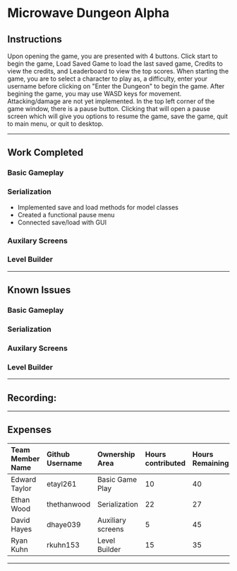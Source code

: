 # Microwave Dungeon Alpha

## Instructions

Upon opening the game, you are presented with 4 buttons. Click start to begin the game, Load Saved Game to load the last saved game, Credits to view the credits, and Leaderboard to view the top scores. When starting the game, you are to select a character to play as, a difficulty, enter your username before clicking on "Enter the Dungeon" to begin the game. After begining the game, you may use WASD keys for movement. Attacking/damage are not yet implemented. In the top left corner of the game window, there is a pause button. Clicking that will open a pause screen which will give you options to resume the game, save the game, quit to main menu, or quit to desktop.

***

## Work Completed

### Basic Gameplay

### Serialization

- Implemented save and load methods for model classes
- Created a functional pause menu
- Connected save/load with GUI

### Auxilary Screens

### Level Builder

***

## Known Issues

### Basic Gameplay

### Serialization

### Auxilary Screens

### Level Builder


***

## Recording:

***

## Expenses

| Team Member Name | Github Username | Ownership Area | Hours contributed| Hours Remaining | TimeJournal |
| :---|:---|:---|:---|:---|:---|
| Edward Taylor | etayl261 | Basic Game Play | 10 | 40 | [Time Journal](https://github.com/bjucps209/spring22-team3/wiki/Time-Journal#edward-taylor) |
| Ethan Wood | thethanwood | Serialization | 22 | 27 | [Time Journal](https://github.com/bjucps209/spring22-team3/wiki/Time-Journal#ethan-wood) |
| David Hayes | dhaye039 | Auxiliary screens | 5 | 45 | [Time Journal](https://github.com/bjucps209/spring22-team3/wiki/Time-Journal#david-hayes) |
| Ryan Kuhn | rkuhn153 | Level Builder | 15 | 35 | [Time Journal](https://github.com/bjucps209/spring22-team3/wiki/Time-Journal#ryan-kuhn) |

***

